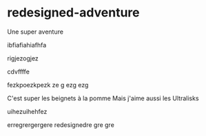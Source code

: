 # redesigned-adventure
Une super aventure

ibfiafiahiafhfa


rigjezogjez


cdvffffe

fezkpoezkpezk
ze
g
ezg
ezg

C'est super les beignets à la pomme
Mais j'aime aussi les Ultralisks

uihezuihehfez


erregrergergere
redesignedre
gre
gre


